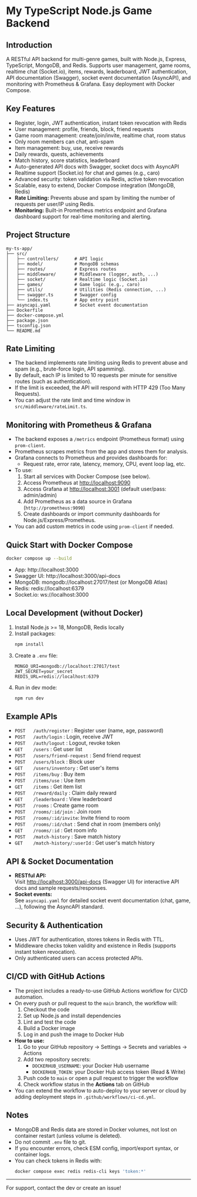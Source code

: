 # My TypeScript Node.js Game Backend

## Introduction

A RESTful API backend for multi-genre games, built with Node.js, Express, TypeScript, MongoDB, and Redis. Supports user management, game rooms, realtime chat (Socket.io), items, rewards, leaderboard, JWT authentication, API documentation (Swagger), socket event documentation (AsyncAPI), and monitoring with Prometheus & Grafana. Easy deployment with Docker Compose.

## Key Features

- Register, login, JWT authentication, instant token revocation with Redis
- User management: profile, friends, block, friend requests
- Game room management: create/join/invite, realtime chat, room status
- Only room members can chat, anti-spam
- Item management: buy, use, receive rewards
- Daily rewards, quests, achievements
- Match history, score statistics, leaderboard
- Auto-generated API docs with Swagger, socket docs with AsyncAPI
- Realtime support (Socket.io) for chat and games (e.g., caro)
- Advanced security: token validation via Redis, active token revocation
- Scalable, easy to extend, Docker Compose integration (MongoDB, Redis)
- **Rate Limiting:** Prevents abuse and spam by limiting the number of requests per user/IP using Redis.
- **Monitoring:** Built-in Prometheus metrics endpoint and Grafana dashboard support for real-time monitoring and alerting.

## Project Structure

```
my-ts-app/
├── src/
│   ├── controllers/      # API logic
│   ├── model/            # MongoDB schemas
│   ├── routes/           # Express routes
│   ├── middleware/       # Middleware (logger, auth, ...)
│   ├── socket/           # Realtime logic (Socket.io)
│   ├── games/            # Game logic (e.g., caro)
│   ├── utils/            # Utilities (Redis connection, ...)
│   ├── swagger.ts        # Swagger config
│   └── index.ts          # App entry point
├── asyncapi.yaml         # Socket event documentation
├── Dockerfile
├── docker-compose.yml
├── package.json
├── tsconfig.json
└── README.md
```

## Rate Limiting

- The backend implements rate limiting using Redis to prevent abuse and spam (e.g., brute-force login, API spamming).
- By default, each IP is limited to 10 requests per minute for sensitive routes (such as authentication).
- If the limit is exceeded, the API will respond with HTTP 429 (Too Many Requests).
- You can adjust the rate limit and time window in `src/middleware/rateLimit.ts`.

## Monitoring with Prometheus & Grafana

- The backend exposes a `/metrics` endpoint (Prometheus format) using `prom-client`.
- Prometheus scrapes metrics from the app and stores them for analysis.
- Grafana connects to Prometheus and provides dashboards for:
  - Request rate, error rate, latency, memory, CPU, event loop lag, etc.
- To use:
  1. Start all services with Docker Compose (see below).
  2. Access Prometheus at [http://localhost:9090](http://localhost:9090)
  3. Access Grafana at [http://localhost:3001](http://localhost:3001) (default user/pass: admin/admin)
  4. Add Prometheus as a data source in Grafana (`http://prometheus:9090`)
  5. Create dashboards or import community dashboards for Node.js/Express/Prometheus.
- You can add custom metrics in code using `prom-client` if needed.

## Quick Start with Docker Compose

```sh
docker compose up --build
```

- App: http://localhost:3000
- Swagger UI: http://localhost:3000/api-docs
- MongoDB: mongodb://localhost:27017/test (or MongoDB Atlas)
- Redis: redis://localhost:6379
- Socket.io: ws://localhost:3000

## Local Development (without Docker)

1. Install Node.js >= 18, MongoDB, Redis locally
2. Install packages:
   ```sh
   npm install
   ```
3. Create a `.env` file:
   ```env
   MONGO_URI=mongodb://localhost:27017/test
   JWT_SECRET=your_secret
   REDIS_URL=redis://localhost:6379
   ```
4. Run in dev mode:
   ```sh
   npm run dev
   ```

## Example APIs

- `POST   /auth/register` : Register user (name, age, password)
- `POST   /auth/login` : Login, receive JWT
- `POST   /auth/logout` : Logout, revoke token
- `GET    /users` : Get user list
- `POST   /users/friend-request` : Send friend request
- `POST   /users/block` : Block user
- `GET    /users/inventory` : Get user's items
- `POST   /items/buy` : Buy item
- `POST   /items/use` : Use item
- `GET    /items` : Get item list
- `POST   /reward/daily` : Claim daily reward
- `GET    /leaderboard` : View leaderboard
- `POST   /rooms` : Create game room
- `POST   /rooms/:id/join` : Join room
- `POST   /rooms/:id/invite`: Invite friend to room
- `POST   /rooms/:id/chat` : Send chat in room (members only)
- `GET    /rooms/:id` : Get room info
- `POST   /match-history` : Save match history
- `GET    /match-history/:userId` : Get user's match history

## API & Socket Documentation

- **RESTful API:**  
  Visit [http://localhost:3000/api-docs](http://localhost:3000/api-docs) (Swagger UI) for interactive API docs and sample requests/responses.
- **Socket events:**  
  See `asyncapi.yaml` for detailed socket event documentation (chat, game, ...), following the AsyncAPI standard.

## Security & Authentication

- Uses JWT for authentication, stores tokens in Redis with TTL.
- Middleware checks token validity and existence in Redis (supports instant token revocation).
- Only authenticated users can access protected APIs.

## CI/CD with GitHub Actions

- The project includes a ready-to-use GitHub Actions workflow for CI/CD automation.
- On every push or pull request to the `main` branch, the workflow will:
  1. Checkout the code
  2. Set up Node.js and install dependencies
  3. Lint and test the code
  4. Build a Docker image
  5. Log in and push the image to Docker Hub
- **How to use:**
  1. Go to your GitHub repository → Settings → Secrets and variables → Actions
  2. Add two repository secrets:
     - `DOCKERHUB_USERNAME`: your Docker Hub username
     - `DOCKERHUB_TOKEN`: your Docker Hub access token (Read & Write)
  3. Push code to `main` or open a pull request to trigger the workflow
  4. Check workflow status in the **Actions** tab on GitHub
- You can extend the workflow to auto-deploy to your server or cloud by adding deployment steps in `.github/workflows/ci-cd.yml`.

## Notes

- MongoDB and Redis data are stored in Docker volumes, not lost on container restart (unless volume is deleted).
- Do not commit `.env` file to git.
- If you encounter errors, check ESM config, import/export syntax, or container logs.
- You can check tokens in Redis with:
  ```sh
  docker compose exec redis redis-cli keys 'token:*'
  ```

---

For support, contact the dev or create an issue!
